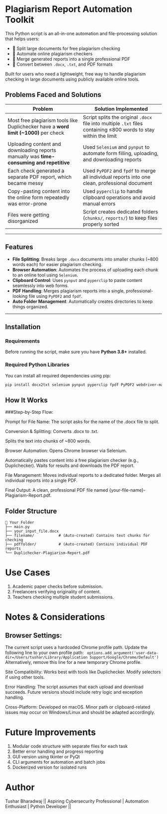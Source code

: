 # Plagiarism Report Automation Toolkit

This Python script is an all-in-one automation and file-processing solution that helps users:
- 🔀 Split large documents for free plagiarism checking
- 🔁 Automate online plagiarism checkers
- 🧾 Merge generated reports into a single professional PDF
- 🧷 Convert between `.docx`, `.txt`, and PDF formats

Built for users who need a lightweight, free way to handle plagiarism checking in large documents using publicly available online tools.



## Problems Faced and Solutions

| Problem                                                                                  |Solution Implemented                                                                 |
|------------------------------------------------------------------------------------------|------------------------------------------------------------------------------------------|
| Most free plagiarism tools like Duplichecker have a **word limit (~1000)** per check     | Script splits the original `.docx` file into multiple `.txt` files containing ≤800 words to stay within the limit |
| Uploading content and downloading reports manually was **time-consuming and repetitive** | Used `Selenium` and `pynput` to automate form filling, uploading, and downloading reports |
| Each check generated a separate PDF report, which became messy                           | Used `PyPDF2` and `fpdf` to merge all individual reports into one clean, professional document |
| Copy-pasting content into the online form repeatedly was error-prone                     | Used `pyperclip` to handle clipboard operations and avoid manual errors                 |
| Files were getting disorganized                                                          | Script creates dedicated folders (`chunks/`, `reports/`) to keep files properly sorted  |

---

## Features

- **File Splitting**: Breaks large `.docx` documents into smaller chunks (~800 words each) for easier plagiarism checking.
- **Browser Automation**: Automates the process of uploading each chunk to an online tool using `Selenium`.
- **Clipboard Control**: Uses `pynput` and `pyperclip` to paste content seamlessly into web forms.
- **PDF Handling**: Merges plagiarism reports into a single, professional-looking file using `PyPDF2` and `fpdf`.
- **Auto Folder Management**: Automatically creates directories to keep things organized.

---

## Installation

### Requirements

Before running the script, make sure you have **Python 3.8+** installed.

### Required Python Libraries

You can install all required dependencies using pip:

```bash
pip install docx2txt selenium pynput pyperclip fpdf PyPDF2 webdriver-manager
```
## How It Works

###Step-by-Step Flow:

Prompt for File Name: The script asks for the name of the .docx file to split.

Conversion & Splitting: Converts .docx to .txt.

Splits the text into chunks of ~800 words.

Browser Automation: Opens Chrome browser via Selenium.

Automatically pastes content into a free plagiarism checker (e.g., Duplichecker).
Waits for results and downloads the PDF report.

File Management: Moves individual reports to a dedicated folder.
Merges all individual reports into a single PDF.

Final Output: A clean, professional PDF file named {your-file-name}-Plagiarism-Report.pdf.

## Folder Structure
```
📁 Your Folder
├── main.py
├── your_input_file.docx
├── filename/           # (Auto-created) Contains text chunks for checking
├── pdffolder/          # (Auto-created) Contains individual PDF reports
└── Duplichecker-Plagiarism-Report.pdf
```


# Use Cases

1. Academic paper checks before submission.
2. Freelancers verifying originality of content.
3. Teachers checking multiple student submissions.

# Notes & Considerations

## Browser Settings:
The current script uses a hardcoded Chrome profile path. Update the following line to your own profile path:
``` options.add_argument('user-data-dir=/Users/tushar/Library/Application Support/Google/Chrome/Default')```
Alternatively, remove this line for a new temporary Chrome profile.

Site Compatibility: Works best with tools like Duplichecker. Modify selectors if using other tools.

Error Handling: The script assumes that each upload and download succeeds. Future versions should include retry logic and exception handling.

Cross-Platform: Developed on macOS. Minor path or clipboard-related issues may occur on Windows/Linux and should be adapted accordingly.

# Future Improvements

1. Modular code structure with separate files for each task
2. Better error handling and progress reporting
3. GUI version using tkinter or PyQt
4. CLI arguments for automation and batch jobs
5. Dockerized version for isolated runs

# Author
Tushar Bharadwaj
|| Aspiring Cybersecurity Professional | Automation Enthusiast | Python Developer ||

